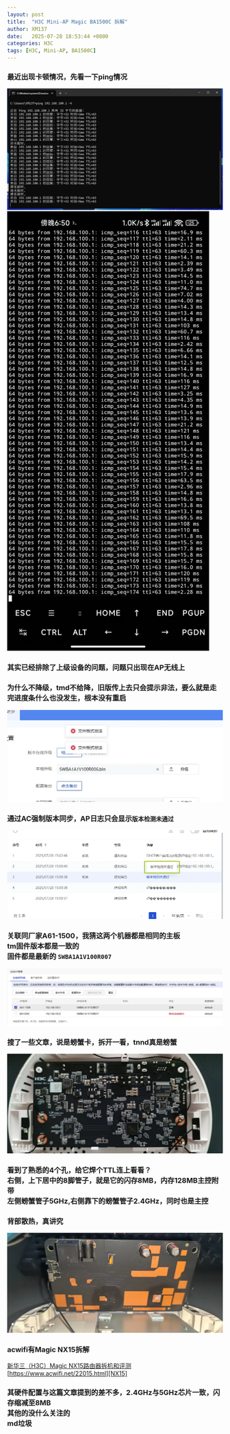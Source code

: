 ```yaml
---
layout: post
title:  "H3C Mini-AP Magic BA1500C 拆解"
author: XM137
date:   2025-07-28 18:53:44 +0800
categories: H3C
tags: [H3C, Mini-AP, BA1500C]
---
```


### 最近出现卡顿情况，先看一下ping情况
![win-ping](/assets/H3C/2025-07-28/image1.webp)
![Termux-ping](/assets/H3C/2025-07-28/image2.webp)
### 其实已经排除了上级设备的问题，问题只出现在AP无线上

### 为什么不降级，tmd不给降，旧版传上去只会提示非法，要么就是走完进度条什么也没发生，根本没有重启
![ap-web](/assets/H3C/2025-07-28/image3.webp)
### 通过AC强制版本同步，AP日志只会显示`版本检测未通过`
![ap-web2](/assets/H3C/2025-07-28/image4.webp)

### 关联同厂家A61-1500，我猜这两个机器都是相同的主板 <br> tm固件版本都是一致的 <br> 固件都是最新的 `SWBA1A1V100R007`
![ap-version](/assets/H3C/2025-07-28/image5.webp)
### 搜了一些文章，说是螃蟹卡，拆开一看，tnnd真是螃蟹
![realtek-img](/assets/H3C/2025-07-28/image6.webp)

### 看到了熟悉的4个孔，给它焊个TTL连上看看？ <br> 右侧，上下居中的8脚管子，就是它的闪存8MB，内存128MB主控附带 <br> 左侧螃蟹管子5GHz,右侧靠下的螃蟹管子2.4GHz，同时也是主控
### 背部散热，真讲究
![back-img](/assets/H3C/2025-07-28/image7.webp)

### acwifi有Magic NX15拆解
[新华三（H3C）Magic NX15路由器拆机和评测][NX15] <br>
[https://www.acwifi.net/22015.html][NX15]

### 其硬件配置与这篇文章提到的差不多，2.4GHz与5GHz芯片一致，闪存缩减至8MB <br>其他的没什么关注的<br> md垃圾


[NX15]: https://www.acwifi.net/22015.html